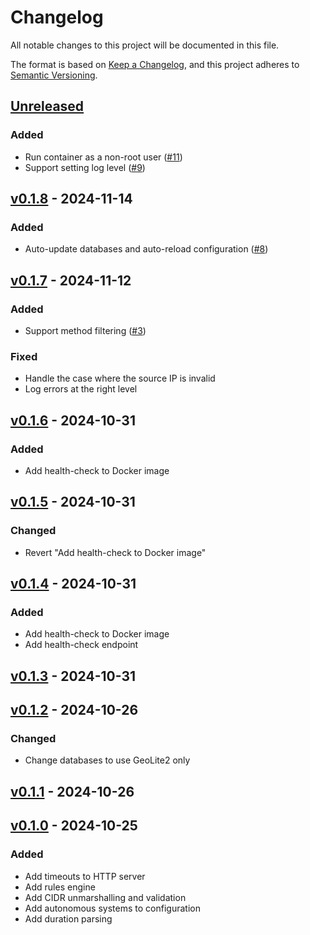 # Changelog

All notable changes to this project will be documented in this file.

The format is based on [Keep a Changelog](https://keepachangelog.com/en/1.1.0/),
and this project adheres to [Semantic Versioning](https://semver.org/spec/v2.0.0.html).

## [Unreleased]

### Added

- Run container as a non-root user ([#11](https://github.com/danroc/geoblock/pull/11))
- Support setting log level ([#9](https://github.com/danroc/geoblock/pull/9))

## [v0.1.8] - 2024-11-14

### Added

- Auto-update databases and auto-reload configuration ([#8](https://github.com/danroc/geoblock/pull/8))

## [v0.1.7] - 2024-11-12

### Added

- Support method filtering ([#3](https://github.com/danroc/geoblock/pull/3))

### Fixed

- Handle the case where the source IP is invalid
- Log errors at the right level

## [v0.1.6] - 2024-10-31

### Added

- Add health-check to Docker image

## [v0.1.5] - 2024-10-31

### Changed

- Revert "Add health-check to Docker image"

## [v0.1.4] - 2024-10-31

### Added

- Add health-check to Docker image
- Add health-check endpoint

## [v0.1.3] - 2024-10-31

## [v0.1.2] - 2024-10-26

### Changed

- Change databases to use GeoLite2 only

## [v0.1.1] - 2024-10-26

## [v0.1.0] - 2024-10-25

### Added

- Add timeouts to HTTP server
- Add rules engine
- Add CIDR unmarshalling and validation
- Add autonomous systems to configuration
- Add duration parsing

[Unreleased]: https://github.com/danroc/geoblock/compare/v0.1.8...HEAD
[v0.1.8]: https://github.com/danroc/geoblock/compare/v0.1.7...v0.1.8
[v0.1.7]: https://github.com/danroc/geoblock/compare/v0.1.6...v0.1.7
[v0.1.6]: https://github.com/danroc/geoblock/compare/v0.1.5...v0.1.6
[v0.1.5]: https://github.com/danroc/geoblock/compare/v0.1.4...v0.1.5
[v0.1.4]: https://github.com/danroc/geoblock/compare/v0.1.3...v0.1.4
[v0.1.3]: https://github.com/danroc/geoblock/compare/v0.1.2...v0.1.3
[v0.1.2]: https://github.com/danroc/geoblock/compare/v0.1.1...v0.1.2
[v0.1.1]: https://github.com/danroc/geoblock/compare/v0.1.0...v0.1.1
[v0.1.0]: https://github.com/danroc/geoblock/releases/tag/v0.1.0
